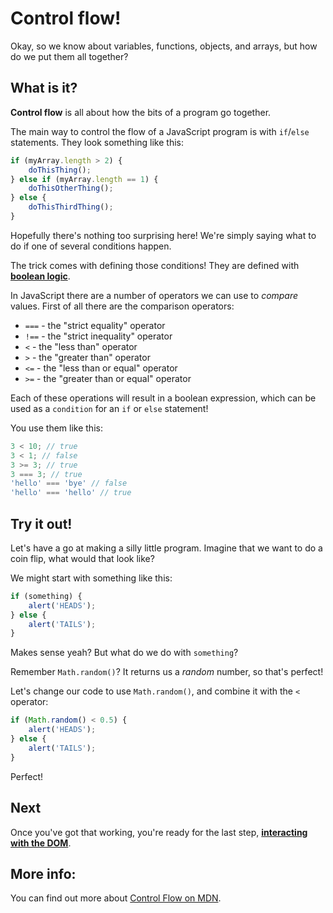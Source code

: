 # Control flow!

Okay, so we know about variables, functions, objects, and arrays, but how do we put them all together?

## What is it?

**Control flow** is all about how the bits of a program go together.

The main way to control the flow of a JavaScript program is with `if`/`else` statements. They look something like this:

```javascript
if (myArray.length > 2) {
    doThisThing();
} else if (myArray.length == 1) {
    doThisOtherThing();
} else {
    doThisThirdThing();
}
```

Hopefully there's nothing too surprising here! We're simply saying what to do if one of several conditions happen.

The trick comes with defining those conditions! They are defined with [**boolean logic**](https://developer.mozilla.org/en-US/docs/Web/JavaScript/Reference/Operators/Logical_Operators).

In JavaScript there are a number of operators we can use to *compare* values. First of all there are the comparison operators:

* `===` - the "strict equality" operator
* `!==` - the "strict inequality" operator
* `<` - the "less than" operator
* `>` - the "greater than" operator
* `<=` - the "less than or equal" operator
* `>=` - the "greater than or equal" operator

Each of these operations will result in a boolean expression, which can be used as a `condition` for an `if` or `else` statement!

You use them like this:

```javascript
3 < 10; // true
3 < 1; // false
3 >= 3; // true
3 === 3; // true
'hello' === 'bye' // false
'hello' === 'hello' // true
```

## Try it out!

Let's have a go at making a silly little program. Imagine that we want to do a coin flip, what would that look like?

We might start with something like this:

```javascript
if (something) {
    alert('HEADS');
} else {
    alert('TAILS');
}
```

Makes sense yeah? But what do we do with `something`?

Remember `Math.random()`? It returns us a *random* number, so that's perfect!

Let's change our code to use `Math.random()`, and combine it with the `<` operator:

```javascript
if (Math.random() < 0.5) {
    alert('HEADS');
} else {
    alert('TAILS');
}
```

Perfect!

## Next

Once you've got that working, you're ready for the last step, [**interacting with the DOM**](./11%20-%20Interacting%20with%20the%20DOM.md).

## More info:

You can find out more about [Control Flow on MDN](https://developer.mozilla.org/en-US/docs/Web/JavaScript/Guide/Control_flow_and_error_handling).
